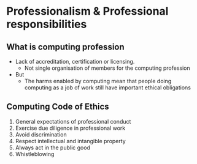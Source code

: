 # Professionalism & Professional responsibilities

## What is computing profession
- Lack of accreditation, certification or licensing.
	- Not single organisation of members for the computing profession
- But
	- The harms enabled by computing mean that people doing computing as  a job of work still have important ethical obligations


## Computing Code of Ethics
1. General expectations of professional conduct
2. Exercise due diligence in professional work
3. Avoid discrimination
4. Respect intellectual and intangible property
5. Always act in the public good
6. Whistleblowing 